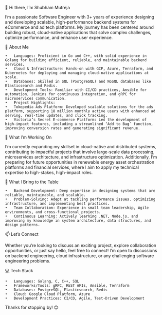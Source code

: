 👋 Hi there, I’m Shubham Mutreja

I’m a passionate Software Engineer with 3+ years of experience designing and developing scalable, high-performance backend systems for eCommerce and ad tech platforms. My journey has been centered around building robust, cloud-native applications that solve complex challenges, optimize performance, and enhance user experience.

🌱 About Me

	•	Languages: Proficient in Go and C++, with solid experience in Golang for building efficient, reliable, and maintainable backend services.
	•	Cloud & Infrastructure: Hands-on with GCP, Azure, Terraform, and Kubernetes for deploying and managing cloud-native applications at scale.
	•	Databases: Skilled in SQL (PostgreSQL) and NoSQL databases like Elasticsearch and Redis.
	•	Development Tools: Familiar with CI/CD practices, Ansible for automation, Jenkins for continuous integration, and gRPC for microservices communication.
	•	Project Highlights:
	•	Tokopedia Ads Platform: Developed scalable solutions for the ads platform, supporting 18 million monthly active users with enhanced ad serving, real-time updates, and click tracking.
	•	Victoria’s Secret E-commerce Platform: Led the development of high-impact features, including a streamlined ‘Add to Bag’ function, improving conversion rates and generating significant revenue.

💼 What I’m Working On

I’m currently expanding my skillset in cloud-native and distributed systems, contributing to impactful projects that involve large-scale data processing, microservices architecture, and infrastructure optimization. Additionally, I’m preparing for future opportunities in renewable energy asset orchestration platforms and financial services, where I aim to apply my technical expertise to high-stakes, high-impact roles.

🚀 What I Bring to the Table

	•	Backend Development: Deep expertise in designing systems that are reliable, maintainable, and scalable.
	•	Problem-Solving: Adept at tackling performance issues, optimizing infrastructure, and implementing best practices.
	•	Team Collaboration: Experience in small team leadership, Agile environments, and cross-functional projects.
	•	Continuous Learning: Actively learning .NET, Node.js, and improving my knowledge in system architecture, data structures, and design patterns.

📫 Let’s Connect

Whether you’re looking to discuss an exciting project, explore collaboration opportunities, or just say hello, feel free to connect! I’m open to discussions on backend engineering, cloud infrastructure, or any challenging software engineering problems.

💻 Tech Stack

	•	Languages: Golang, C, C++, SQL
	•	Frameworks/Tools: gRPC, REST APIs, Ansible, Terraform
	•	Databases: PostgreSQL, Elasticsearch, Redis
	•	Cloud: Google Cloud Platform, Azure
	•	Development Practices: CI/CD, Agile, Test-Driven Development

Thanks for stopping by! 😊
